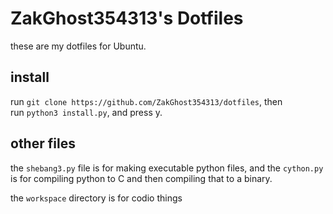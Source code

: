 # ZakGhost354313's Dotfiles
these are my dotfiles for Ubuntu.

## install
run `git clone https://github.com/ZakGhost354313/dotfiles`, then <br/>run `python3 install.py`, and press y.

## other files
the `shebang3.py` file is for making executable python files, and the `cython.py` is for compiling python to C and then compiling that to a binary.

the `workspace` directory is for codio things
